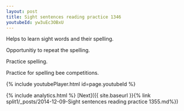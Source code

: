 ```yaml
---
layout: post
title: Sight sentences reading practice 1346
youtubeId: yw3uEc3OBxU
---
```

 
 
Helps to learn sight words and their spelling.

Opportunitiy to repeat the spelling. 

Practice spelling. 
 
Practice for spelling bee competitions. 
 
{% include youtubePlayer.html id=page.youtubeId %}
 
 
{% include analytics.html %} 
[Next]({{ site.baseurl }}{% link  split1/_posts/2014-12-09-Sight sentences reading practice 1355.md%})
 
